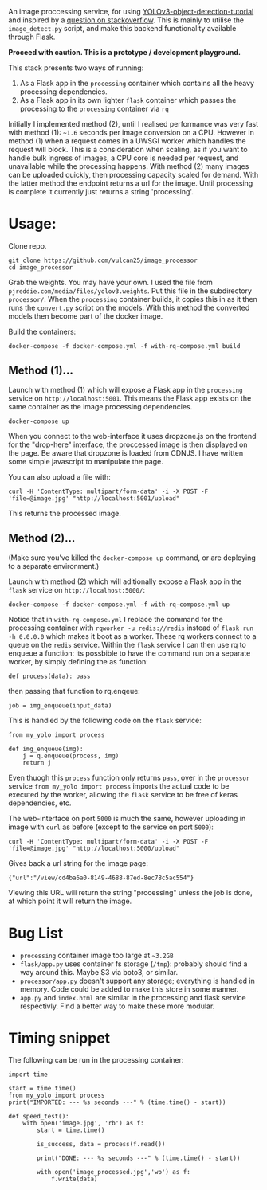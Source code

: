 An image proccessing service, for using [YOLOv3-object-detection-tutorial](https://github.com/pythonlessons/YOLOv3-object-detection-tutorial) and inspired by a [question on stackoverflow](https://stackoverflow.com/questions/59482473/python-keras-api-server-to-process-image-on-trained-custom-model#comment105328769_59482473).  This is mainly to utilise the `image_detect.py` script, and make this backend functionality available through Flask.

**Proceed with caution.  This is a prototype / development playground.**

This stack presents two ways of running:

1. As a Flask app in the `processing` container which contains all the heavy processing dependencies.
2. As a Flask app in its own lighter `flask` container which passes the processing to the `processing` container via `rq`

Initially I implemented method (2), until I realised performance was very fast with method (1):  `~1.6` seconds per image conversion on a CPU. However in method (1) when a request comes in a UWSGI worker which handles the request will block.  This is a consideration when scaling, as if you want to handle bulk ingress of images, a CPU core is needed per request, and unavailable while the processing happens.  With method (2) many images can be uploaded quickly, then processing capacity scaled for demand.  With the latter method the endpoint returns a url for the image.  Until processing is complete it currently just returns a string 'processing'. 

# Usage:


Clone repo.

    git clone https://github.com/vulcan25/image_processor
    cd image_processor

Grab the weights.  You may have your own.  I used the file from  `pjreddie.com/media/files/yolov3.weights`.  Put this file in the subdirectory `processor/`.  When the `processing` container builds, it copies this in as it then runs the `convert.py` script on the models.  With this method the converted models then become part of the docker image.

Build the containers:

    docker-compose -f docker-compose.yml -f with-rq-compose.yml build

## Method (1)...

Launch with method (1) which will expose a Flask app in the `processing` service on `http://localhost:5001`.  This means the Flask app exists on the same container as the image processing dependencies.

    docker-compose up

When you connect to the web-interface it uses dropzone.js on the frontend for the "drop-here" interface, the proccessed image is then displayed on the page.  Be aware that dropzone is loaded from CDNJS. I have written some simple javascript to manipulate the page.

You can also upload a file with: 

    curl -H 'ContentType: multipart/form-data' -i -X POST -F 'file=@image.jpg' "http://localhost:5001/upload" 

This returns the processed image.

## Method (2)...

(Make sure you've killed the `docker-compose up` command, or are deploying to a separate environment.)

Launch with method (2) which will aditionally expose a Flask app in the `flask` service on `http://localhost:5000/`:

	docker-compose -f docker-compose.yml -f with-rq-compose.yml up

Notice that in `with-rq-compose.yml` I replace the command for the processing container with `rqworker -u redis://redis` instead of `flask run -h 0.0.0.0` which makes it boot as a worker.  These rq workers connect to a queue on the `redis` service.  Within the `flask` service I can then use rq to enqueue a function: its possbible to have the command run on a separate worker, by simply defining the as function:

    def process(data): pass
 
 then passing that function to rq.enqeue:
 
    job = img_enqueue(input_data)

This is handled by the following code on the `flask` service:
```
from my_yolo import process

def img_enqueue(img):
    j = q.enqueue(process, img)
    return j 
```
Even thuogh this `process` function only returns `pass`, over in the `processor` service `from my_yolo import process` imports the actual code to be executed by the worker, allowing the `flask` service to be free of keras dependencies, etc.

The web-interface on port `5000` is much the same, however uploading in image with `curl` as before (except to the service on port `5000`):

    curl -H 'ContentType: multipart/form-data' -i -X POST -F 'file=@image.jpg' "http://localhost:5000/upload" 

Gives back a url string for the image page:

	{"url":"/view/cd4ba6a0-8149-4688-87ed-8ec78c5ac554"}

Viewing this URL will return the string "processing" unless the job is done, at which point it will return the image.

# Bug List

- `processing` container image too large at `~3.2GB`
- `flask/app.py` uses container fs storage (`/tmp`): probably should find a way around this.  Maybe S3 via boto3, or similar.
- `processor/app.py` doesn't support any storage; everything is handled in memory.  Code could be added to make this store in some manner.
- `app.py` and `index.html` are similar in the processing and flask service respectivly.  Find a better way to make these more modular.

# Timing snippet

The following can be run in the processing container:
```
import time

start = time.time()
from my_yolo import process
print("IMPORTED: --- %s seconds ---" % (time.time() - start))

def speed_test():
    with open('image.jpg', 'rb') as f:
        start = time.time()
        
        is_success, data = process(f.read())

        print("DONE: --- %s seconds ---" % (time.time() - start))

        with open('image_processed.jpg','wb') as f:
            f.write(data)

```
